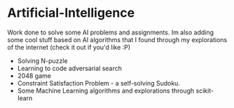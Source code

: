 # Artificial-Intelligence
Work done to solve some AI problems and assignments. Im also adding some cool stuff based on AI algorithms that I found through my explorations of the internet (check it out if you'd like :P)

* Solving N-puzzle
* Learning to code adversarial search
* 2048 game
* Constraint Satisfaction Problem - a self-solving Sudoku.
* Some Machine Learning algorithms and explorations through scikit-learn

